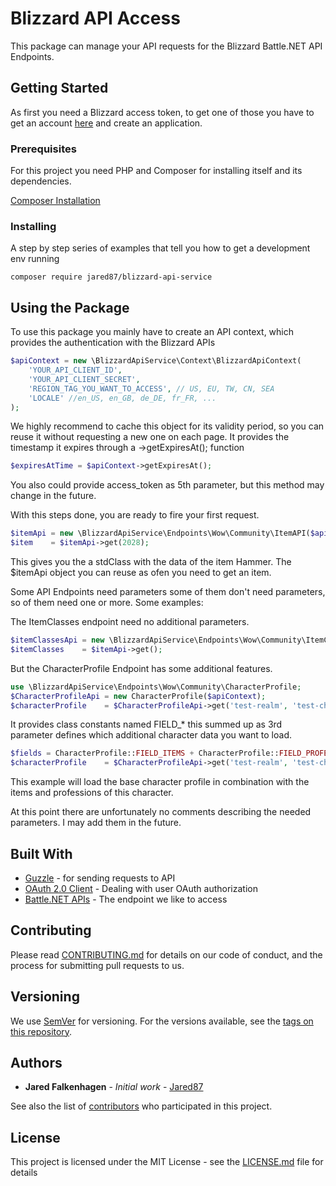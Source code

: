 # Blizzard API Access

This package can manage your API requests for the Blizzard Battle.NET API Endpoints.

## Getting Started

As first you need a Blizzard access token, to get one of those you have to get an account [here](https://develop.battle.net/) and create an application.

### Prerequisites

For this project you need PHP and Composer for installing itself and its dependencies.

[Composer Installation](https://getcomposer.org/download/)

### Installing

A step by step series of examples that tell you how to get a development env running


```
composer require jared87/blizzard-api-service
```

## Using the Package

To use this package you mainly have to create an API context, which provides the authentication with the Blizzard APIs
```php
$apiContext = new \BlizzardApiService\Context\BlizzardApiContext(
    'YOUR_API_CLIENT_ID',
    'YOUR_API_CLIENT_SECRET',
    'REGION_TAG_YOU_WANT_TO_ACCESS', // US, EU, TW, CN, SEA
    'LOCALE' //en_US, en_GB, de_DE, fr_FR, ...
);
```
We highly recommend to cache this object for its validity period, so you can reuse it without requesting a new one on each page. It provides the timestamp it expires through a ->getExpiresAt(); function
```php
$expiresAtTime = $apiContext->getExpiresAt();
```
You also could provide access_token as 5th parameter, but this method may change in the future.

With this steps done, you are ready to fire your first request.
```php
$itemApi = new \BlizzardApiService\Endpoints\Wow\Community\ItemAPI($apiContext);
$item    = $itemApi->get(2028);
```
This gives you the a stdClass with the data of the item Hammer. The $itemApi object you can reuse as ofen you need to get an item.

Some API Endpoints need parameters some of them don't need parameters, so of them need one or more. Some examples:

The ItemClasses endpoint need no additional parameters.
```php
$itemClassesApi = new \BlizzardApiService\Endpoints\Wow\Community\ItemClasses($apiContext);
$itemClasses    = $itemApi->get();
```

But the CharacterProfile Endpoint has some additional features.
```php
use \BlizzardApiService\Endpoints\Wow\Community\CharacterProfile;
$CharacterProfileApi = new CharacterProfile($apiContext);
$characterProfile    = $CharacterProfileApi->get('test-realm', 'test-character');
```
It provides class constants named FIELD_* this summed up as 3rd parameter defines which additional character data you want to load.
```php
$fields = CharacterProfile::FIELD_ITEMS + CharacterProfile::FIELD_PROFESSIONS;
$characterProfile    = $CharacterProfileApi->get('test-realm', 'test-character', $fields);
```
This example will load the base character profile in combination with the items and professions of this character.

At this point there are unfortunately no comments describing the needed parameters. I may add them in the future.

## Built With

* [Guzzle](https://github.com/guzzle/guzzle) - for sending requests to API
* [OAuth 2.0 Client](https://github.com/thephpleague/oauth2-client) - Dealing with user OAuth authorization
* [Battle.NET APIs](https://develop.battle.net/) - The endpoint we like to access

## Contributing

Please read [CONTRIBUTING.md](CONTRIBUTING.md) for details on our code of conduct, and the process for submitting pull requests to us.

## Versioning

We use [SemVer](http://semver.org/) for versioning. For the versions available, see the [tags on this repository](https://github.com/Jared87/BlizzardAPI/tags). 

## Authors

* **Jared Falkenhagen** - *Initial work* - [Jared87](https://github.com/Jared87)

See also the list of [contributors](https://github.com/Jared87/BlizzardAPI/graphs/contributors) who participated in this project.

## License

This project is licensed under the MIT License - see the [LICENSE.md](LICENSE.md) file for details
